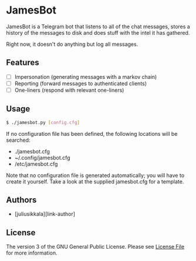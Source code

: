 # JamesBot

JamesBot is a Telegram bot that listens to all of the chat messages, stores a
history of the messages to disk and does stuff with the intel it has gathered.

Right now, it doesn't do anything but log all messages.

## Features

- [ ] Impersonation (generating messages with a markov chain)
- [ ] Reporting (forward messages to authenticated clients)
- [ ] One-liners (respond with relevant one-liners)

## Usage

``` bash
$ ./jamesbot.py [config.cfg]
```

If no configuration file has been defined, the following locations will be
searched:

* ./jamesbot.cfg
* ~/.config/jamesbot.cfg
* /etc/jamesbot.cfg

Note that no configuration file is generated automatically; you will have to
create it yourself. Take a look at the supplied jamesbot.cfg for a template.

## Authors

- [juliusikkala][link-author]

## License

The version 3 of the GNU General Public License. Please see
[License File](COPYING) for more information.
